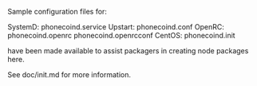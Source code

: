 Sample configuration files for:

SystemD: phonecoind.service
Upstart: phonecoind.conf
OpenRC:  phonecoind.openrc
         phonecoind.openrcconf
CentOS:  phonecoind.init

have been made available to assist packagers in creating node packages here.

See doc/init.md for more information.
